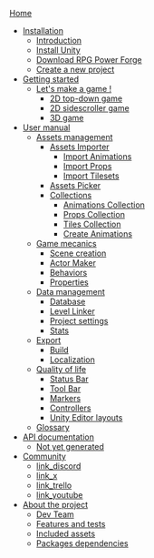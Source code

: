 [Home](./home.md)

* [Installation]()
    * [Introduction](./installation/introduction.md)
    * [Install Unity](./installation/installation_unity.md)
    * [Download RPG Power Forge](./installation/download_rpg_power_forge.md)
    * [Create a new project](./installation/create_new_project.md)
* [Getting started]()
    * [Let's make a game !](./getting_started/lets_make_a_game.md)
        * [2D top-down game]()
        * [2D sidescroller game]()
        * [3D game]()
* [User manual]()
    * [Assets management]()
        * [Assets Importer](./user_manual/assets_management/assets_importer/assets_importer.md)
            * [Import Animations](./user_manual/assets_management/assets_importer/import_animations.md)
            * [Import Props](./user_manual/assets_management/assets_importer/import_props.md)
            * [Import Tilesets](./user_manual/assets_management/assets_importer/import_tiles.md)
        * [Assets Picker](./user_manual/assets_management/assets_picker/assets_picker.md)
        * [Collections](./user_manual/assets_management/collections/collections.md)
            * [Animations Collection](./user_manual/assets_management/collections/animations_collection.md)
            * [Props Collection](./user_manual/assets_management/collections/props_collection.md)
            * [Tiles Collection](./user_manual/assets_management/collections/tiles_collection.md)
            * [Create Animations](./user_manual/assets_management/collections/create_animations.md)
    * [Game mecanics]()
        * [Scene creation]()
        * [Actor Maker]()
        * [Behaviors]()
        * [Properties]()
    * [Data management]()
        * [Database]()
        * [Level Linker]()
        * [Project settings]()
        * [Stats]()
    * [Export]()
        * [Build]()
        * [Localization]()
    * [Quality of life]()
        * [Status Bar]()
        * [Tool Bar]()
        * [Markers]()
        * [Controllers]()
        * [Unity Editor layouts]()
    * [Glossary](./user_manual/glossary/glossary.md)
* [API documentation]()
    * [Not yet generated]()
* [Community]()
    * [link_discord]()
    * [link_x]()
    * [link_trello]()
    * [link_youtube]()
* [About the project]()
    * [Dev Team](./about/dev_team.md)
    * [Features and tests](./about/requirements.md)
    * [Included assets](./about/included_assets.md)
    * [Packages dependencies](./about/package_dependencies.md)

